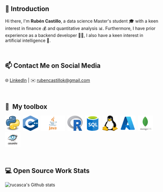 ## 👋 Introduction

Hi there, I'm **Rubén Castillo**, a data science Master's student 🎓 with a keen interest in finance 💰 and quantitative analysis 📊. Furthermore, I have  prior experience as a backend developer 👨‍💻, I also have a keen interest in artificial intelligence 🤖.

&nbsp;



## 📫 Contact Me on Social Media
🌐 [LinkedIn](https://www.linkedin.com/in/ruben-castillo-carrasco/) | ✉️ [rubencastillok@gmail.com](mailto:rubencastillok@gmail.com)

&nbsp;



## 🧰 &nbsp;My toolbox

<img  src="./assets/Python.png" alt="Python" width="50" height="50"/> &nbsp;<img  src="./assets/Cpp.png" alt="C++" width="50" height="50"/> &nbsp;<img  src="./assets/java.jpg" alt="Java" width="80" height="50"/> &nbsp;<img  src="./assets/R.jpg" alt="R" width="50" height="50"/> &nbsp;<img  src="./assets/sql.png" alt="SQL" width="50" height="50"/> &nbsp;<img  src="./assets/linux.png" alt="Linux" width="50" height="50"/> &nbsp;<img  src="./assets/azure.png" alt="Azure" width="50" height="50"/> &nbsp;<img  src="./assets/mongodb.png" alt="Mongo" width="50" height="50"/> &nbsp;<img  src="./assets/cassandra.png" alt="Cassandra" width="50" height="50"/> &nbsp;


&nbsp;

## 💻 Open Source Work Stats

![rucasca's Github stats](https://github-readme-stats.vercel.app/api?username=rucasca&show_icons=true)

